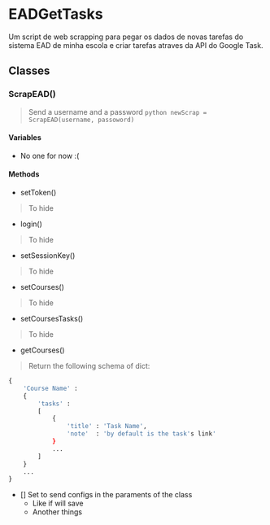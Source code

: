 # EADGetTasks
Um script de web scrapping para pegar os dados de novas tarefas do sistema EAD de minha escola e criar tarefas atraves da API do Google Task.

## Classes
### ScrapEAD()
> Send a username and a password ```python newScrap = ScrapEAD(username, passoword)```
#### Variables
- No one for now :(
#### Methods
- setToken()
> To hide
- login()
> To hide
- setSessionKey()
> To hide
- setCourses()
> To hide
- setCoursesTasks()
> To hide
- getCourses()
> Return the following schema of dict:
```python
{
    'Course Name' : 
    {
        'tasks' :
        [
            {
                'title' : 'Task Name', 
                'note'  : 'by default is the task's link'
            }
            ...
        ]
    }
    ...
}
```

- [] Set to send configs in the paraments of the class
     - Like if will save
     - Another things
